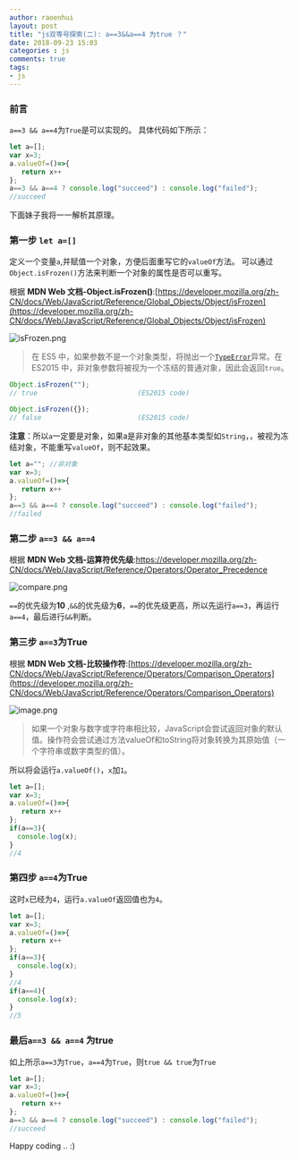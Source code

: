```yaml
---
author: raoenhui
layout: post
title: "js双等号探索(二): a==3&&a==4 为true ？"
date: 2018-09-23 15:03
categories : js
comments: true
tags:
- js
---
```


### 前言
`a==3 && a==4`为`True`是可以实现的。
具体代码如下所示：
```javascript
let a=[];
var x=3;
a.valueOf=()=>{
   return x++
};
a==3 && a==4 ? console.log("succeed") : console.log("failed");
//succeed
```
下面妹子我将一一解析其原理。

###  第一步 `let a=[]`
定义一个变量`a`,并赋值一个对象，方便后面重写它的`valueOf`方法。
可以通过`Object.isFrozen()`方法来判断一个对象的属性是否可以重写。

根据 **MDN Web 文档-Object.isFrozen()**:[https://developer.mozilla.org/zh-CN/docs/Web/JavaScript/Reference/Global_Objects/Object/isFrozen](https://developer.mozilla.org/zh-CN/docs/Web/JavaScript/Reference/Global_Objects/Object/isFrozen)

![isFrozen.png](https://upload-images.jianshu.io/upload_images/9902136-8671c1f3b386ad3f.png?imageMogr2/auto-orient/strip%7CimageView2/2/w/1240)

> 在 ES5 中，如果参数不是一个对象类型，将抛出一个[`TypeError`](https://developer.mozilla.org/zh-CN/docs/Web/JavaScript/Reference/Global_Objects/TypeError "TypeError（类型错误） 对象用来表示值的类型非预期类型时发生的错误。")异常。在 ES2015 中，非对象参数将被视为一个冻结的普通对象，因此会返回`true`。

```javascript
Object.isFrozen("");
// true                         (ES2015 code)

Object.isFrozen({});
// false                        (ES2015 code)
```

**注意**：所以`a`一定要是对象，如果a是非对象的其他基本类型如`String`，，被视为冻结对象，不能重写`valueOf`，则不起效果。
```javascript
let a=""; //非对象
var x=3;
a.valueOf=()=>{
   return x++
};
a==3 && a==4 ? console.log("succeed") : console.log("failed");
//failed
```
###  第二步 `a==3 && a==4`
根据 **MDN Web 文档-运算符优先级**:[https://developer.mozilla.org/zh-CN/docs/Web/JavaScript/Reference/Operators/Operator_Precedence
](https://developer.mozilla.org/zh-CN/docs/Web/JavaScript/Reference/Operators/Operator_Precedence)

![compare.png](https://upload-images.jianshu.io/upload_images/9902136-620aa6b8ec1f8008.png?imageMogr2/auto-orient/strip%7CimageView2/2/w/1240)

`==`的优先级为**10** ,`&&`的优先级为**6**，`==`的优先级更高，所以先运行`a==3`，再运行`a==4`，最后进行`&&`判断。

###  第三步 `a==3`为True
根据 **MDN Web 文档-比较操作符**:[https://developer.mozilla.org/zh-CN/docs/Web/JavaScript/Reference/Operators/Comparison_Operators](https://developer.mozilla.org/zh-CN/docs/Web/JavaScript/Reference/Operators/Comparison_Operators)

![image.png](https://upload-images.jianshu.io/upload_images/9902136-65d3e3b5e9664afb.png?imageMogr2/auto-orient/strip%7CimageView2/2/w/1240)

> 如果一个对象与数字或字符串相比较，JavaScript会尝试返回对象的默认值。操作符会尝试通过方法valueOf和toString将对象转换为其原始值（一个字符串或数字类型的值）。

所以将会运行`a.valueOf()`，`x`加`1`。

```javascript
let a=[];
var x=3;
a.valueOf=()=>{
   return x++
};
if(a==3){
  console.log(x); 
}
//4
```
###  第四步 `a==4`为True
这时`x`已经为`4`，运行`a.valueOf`返回值也为`4`。
```javascript
let a=[];
var x=3;
a.valueOf=()=>{
   return x++
};
if(a==3){
  console.log(x); 
}
//4
if(a==4){
  console.log(x); 
}
//5
```
### 最后`a==3 && a==4` 为true
如上所示`a==3`为`True`，`a==4`为`True`，则`true && true`为`True`
```javascript
let a=[];
var x=3;
a.valueOf=()=>{
   return x++
};
a==3 && a==4 ? console.log("succeed") : console.log("failed");
//succeed
```

Happy coding .. :)

